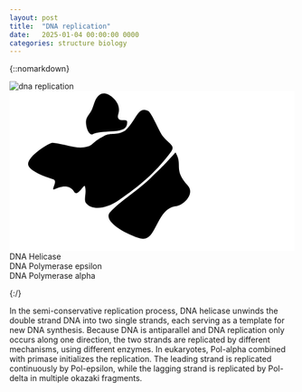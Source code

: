```yaml
---
layout: post
title:  "DNA replication"
date:   2025-01-04 00:00:00 0000
categories: structure biology
---
```

{::nomarkdown}

<div class='imageWrapper'>
<img class="image0" src="{{ site.baseurl }}/assets/images/dna000.jpg" alt="dna replication">
<!-- #################### -->
<svg viewBox="0 0 160 90" class='image-area'>
<defs>
<mask id="myMask_0">
	<rect width="100%" height="100%" fill="white"/>
	<path id="path_0" class="path"
		d="m 10.8,42.3 c 2.2,3.7 10.8,6.3 13.9,7.4 2.8,1 -2.2,6.8 0.9,5.4 2.6,-1.2 7.9,-3.1 10.7,1.5 2,3.3 5.6,-4.8 6.1,-3 1.1,3.9 -1,7.5 0.7,9.5 3.1,3.8 10.9,3.5 18.4,-1.8 C 73.6,52.9 82,45.7 90.2,34.9 93.5,30.6 90.6,30.7 86.3,25.6 84.3,23.3 80.8,14.3 78.3,11.5 72.1,7.9 71.3,16.6 65,22.3 c -4.9,3 -7.8,0.8 -11.9,3 -7.2,3.8 -5.8,5 -9.4,6 C 37.8,33 33.1,30.1 24.2,29.1 22.5,28.9 8.1,37.7 10.8,42.3 Z"
	sodipodi:nodetypes="ssscczccczccccccs"/>
</mask>
<mask id="myMask_1">
	<rect width="100%" height="100%" fill="white"/>
	<path id="path_1" class="path"
		d="m 93.3,34.6 c 4.3,7.3 -1.5,9.3 6.9,18.6 4.1,4.6 -2.5,11.1 -6.6,11.5 -11.6,1.3 -10.8,20.7 -20.1,18.1 -8.2,-2.3 -21.4,-9.8 -17,-14.7 5.7,-6.3 15.5,-12.1 22.9,-19.3 6.2,-6.1 6.8,-6.4 13.8,-14.2 z"
	sodipodi:nodetypes="ssscczccczccccccs"/>
</mask>
<mask id="myMask_2">
	<rect width="100%" height="100%" fill="white"/>
	<path id="path_2" class="path"
		d="m 47,24.3 c -2.6,1.1 -4.3,-4.6 -4,-7.5 0.3,-2.5 2.4,-4.1 3.3,-6.3 1.3,-3 1.6,-6.3 4.3,-8.3 3.5,-2.7 8.9,2 10.2,5.2 2,4.9 -1.1,6.5 0.6,8.4 1.2,1.4 4.6,-0.2 4.7,1.6 0.4,7.6 -12.2,3.9 -19.2,6.8 z"
	sodipodi:nodetypes="ssscczccczccccccs"/>
</mask>
</defs>

<!-- #################### -->
<rect width="100%" height="100%" fill="white" mask="url(#myMask_0)" class="background" id="background_0"/>
<rect width="100%" height="100%" fill="white" mask="url(#myMask_1)" class="background" id="background_1"/>
<rect width="100%" height="100%" fill="white" mask="url(#myMask_2)" class="background" id="background_2"/>

<!-- #################### -->
<use href="#path_0" class="shape" id="select_0"/>
<use href="#path_1" class="shape" id="select_1"/>
<use href="#path_2" class="shape" id="select_2"/>
</svg>

<!-- #################### -->
<div class="overlay" id="textbox_0" >DNA Helicase</div>
<div class="overlay" id="textbox_1" >DNA Polymerase epsilon</div>
<div class="overlay" id="textbox_2" >DNA Polymerase alpha</div>
</div>


{:/}

In the semi-conservative replication process, DNA helicase unwinds the double strand DNA into two single strands, each serving as a template for new DNA synthesis. Because DNA is antiparallel and DNA replication only occurs along one direction, the two strands are replicated by different mechanisms, using different enzymes. In eukaryotes, Pol-alpha combined with primase initializes the replication. The leading strand is replicated continuously by Pol-epsilon, while the lagging strand is replicated by Pol-delta in multiple okazaki fragments.

